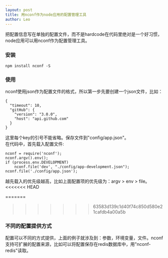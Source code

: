 ```yaml
---
layout: post
title: 用nconf作为node应用的配置管理工具
author: Leo
---
```


把配置信息写在单独的配置文件，而不是hardcode在代码里绝对是一个好习惯，node应用可以用nconf作为配置管理工具。

### 安装 
```shell
npm install nconf -S
```

### 使用
nconf使用json作为配置文件的格式，所以第一步先要创建一个json文件，比如：

```
{
  "timeout": 10,
  "gitHub": {
    "version": "3.0.0",
    "host": "api.github.com"
  }
}
```
这里每个key的引号不能省略。保存文件到"config/app.json"。  
在代码中，首先载入配置文件:  

```shell
nconf = require('nconf');
nconf.argv().env();
if (process.env.DEVELOPMENT)
	nconf.file('dev', "./config/app-development.json");
nconf.file('./config/app.json');
```
越先载入的优先级越高，比如上面配置项的优先级为：argv > env > file。
<<<<<<< HEAD

=======
>>>>>>> 63583d139c1d40f74c850d580e21cafdb4a00a5b
### 不同的配置提供方式
配置可以不同的方式提供，上面的例子就涉及到：参数，环境变量，文件。nconf支持可扩展的配置来源，比如可以将配置保存在redis数据库中，用"nconf-redis"读取。
